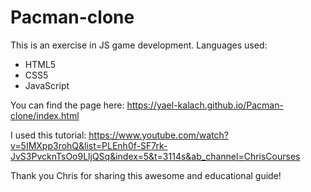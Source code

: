 # Pacman-clone
 This is an exercise in JS game development. Languages used:
 * HTML5
 * CSS5
 * JavaScript
 
 You can find the page here:
 https://yael-kalach.github.io/Pacman-clone/index.html
 
 I used this tutorial:
 https://www.youtube.com/watch?v=5IMXpp3rohQ&list=PLEnh0f-SF7rk-JvS3PvcknTsOo9LljQSq&index=5&t=3114s&ab_channel=ChrisCourses
 
 Thank you Chris for sharing this awesome and educational guide!
